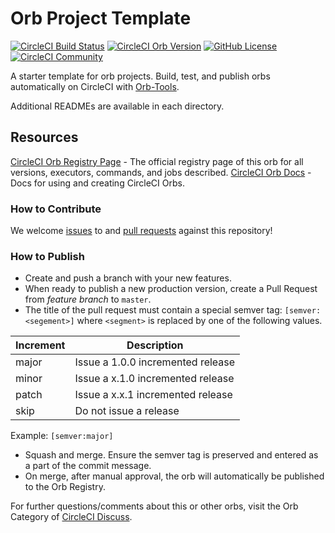 # Orb Project Template

[![CircleCI Build Status](https://circleci.com/gh/shigwata/circleci-orb-cache.svg?style=shield "CircleCI Build Status")](https://circleci.com/gh/shigwata/circleci-orb-cache) [![CircleCI Orb Version](https://img.shields.io/badge/endpoint.svg?url=https://badges.circleci.io/orb/shigwata/cache)](https://circleci.com/orbs/registry/orb/shigwata/cache) [![GitHub License](https://img.shields.io/badge/license-MIT-lightgrey.svg)](https://raw.githubusercontent.com/shigwata/circleci-orb-cache/master/LICENSE) [![CircleCI Community](https://img.shields.io/badge/community-CircleCI%20Discuss-343434.svg)](https://discuss.circleci.com/c/ecosystem/orbs)



A starter template for orb projects. Build, test, and publish orbs automatically on CircleCI with [Orb-Tools](https://circleci.com/orbs/registry/orb/circleci/orb-tools).

Additional READMEs are available in each directory.



## Resources

[CircleCI Orb Registry Page](https://circleci.com/orbs/registry/orb/shigwata/circleci-orb-cache) - The official registry page of this orb for all versions, executors, commands, and jobs described.
[CircleCI Orb Docs](https://circleci.com/docs/2.0/orb-intro/#section=configuration) - Docs for using and creating CircleCI Orbs.

### How to Contribute

We welcome [issues](https://github.com/shigwata/circleci-orb-cache/issues) to and [pull requests](https://github.com/shigwata/circleci-orb-cache/pulls) against this repository!

### How to Publish
* Create and push a branch with your new features.
* When ready to publish a new production version, create a Pull Request from _feature branch_ to `master`.
* The title of the pull request must contain a special semver tag: `[semver:<segement>]` where `<segment>` is replaced by one of the following values.

| Increment | Description|
| ----------| -----------|
| major     | Issue a 1.0.0 incremented release|
| minor     | Issue a x.1.0 incremented release|
| patch     | Issue a x.x.1 incremented release|
| skip      | Do not issue a release|

Example: `[semver:major]`

* Squash and merge. Ensure the semver tag is preserved and entered as a part of the commit message.
* On merge, after manual approval, the orb will automatically be published to the Orb Registry.


For further questions/comments about this or other orbs, visit the Orb Category of [CircleCI Discuss](https://discuss.circleci.com/c/orbs).

